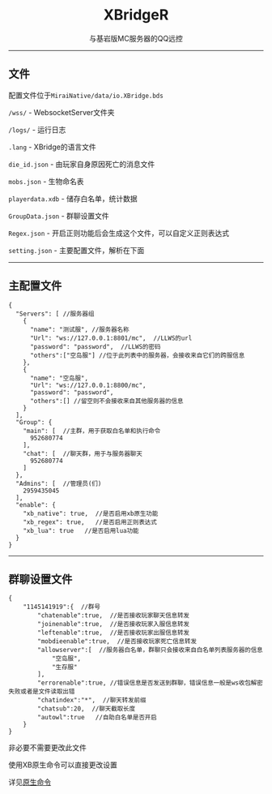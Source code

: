 # <center>XBridgeR</center>

<center>与基岩版MC服务器的QQ远控</center>

***

## 文件


配置文件位于`MiraiNative/data/io.XBridge.bds`

```/wss/``` - WebsocketServer文件夹

```/logs/``` - 运行日志

```.lang``` - XBridge的语言文件

```die_id.json``` - 由玩家自身原因死亡的消息文件

```mobs.json``` - 生物命名表

```playerdata.xdb``` - 储存白名单，统计数据

```GroupData.json``` - 群聊设置文件

```Regex.json``` - 开启正则功能后会生成这个文件，可以自定义正则表达式

```setting.json``` - 主要配置文件，解析在下面

***

## 主配置文件

``` jsonc
{
  "Servers": [ //服务器组
    {
      "name": "测试服", //服务器名称
      "Url": "ws://127.0.0.1:8801/mc",  //LLWS的url
      "password": "password",  //LLWS的密码
      "others":["空岛服"] //位于此列表中的服务器，会接收来自它们的跨服信息
    },
	{
      "name": "空岛服",
      "Url": "ws://127.0.0.1:8800/mc",
      "password": "password",
      "others":[] //留空则不会接收来自其他服务器的信息
    }
  ],
  "Group": {
    "main": [  //主群，用于获取白名单和执行命令
      952680774
    ],
    "chat": [  //聊天群，用于与服务器聊天
      952680774
    ]
  },
  "Admins": [  //管理员(们)
    2959435045
  ],
  "enable": {
    "xb_native": true,  //是否启用xb原生功能
    "xb_regex": true,   //是否启用正则表达式
    "xb_lua": true   //是否启用lua功能
  }
}
```

***

## 群聊设置文件

```jsonc
{
	"1145141919":{  //群号
		"chatenable":true,  //是否接收玩家聊天信息转发
		"joinenable":true,  //是否接收玩家入服信息转发
		"leftenable":true,  //是否接收玩家出服信息转发
		"mobdieenable":true,  //是否接收玩家死亡信息转发
		"allowserver":[  //服务器白名单，群聊只会接收来自白名单列表服务器的信息
			"空岛服",
			"生存服"
		],
		"errorenable":true, //错误信息是否发送到群聊，错误信息一般是ws收包解密失败或者是文件读取出错
		"chatindex":"*",  //聊天转发前缀
		"chatsub":20,  //聊天截取长度
		"autowl":true   //自助白名单是否开启
	}
}
```
非必要不需要更改此文件

使用XB原生命令可以直接更改设置

详见[原生命令](./native_cmd.md)